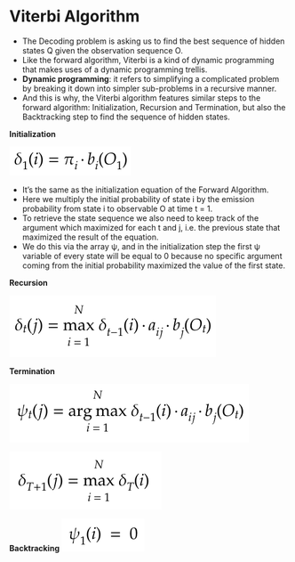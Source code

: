 # Viterbi Algorithm

* The Decoding problem is asking us to find the best sequence of hidden states Q given the observation sequence O.
* Like the forward algorithm, Viterbi is a kind of dynamic programming
that makes uses of a dynamic programming trellis.
* **Dynamic programming**: it refers to simplifying a complicated problem by breaking it down into simpler sub-problems in a recursive manner.
* And this is why, the Viterbi algorithm features similar steps to the forward algorithm: Initialization, Recursion and Termination, but also the Backtracking step to find the sequence of hidden states.


**Initialization**

![Initialization](https://github.com/siddarthjha/Hidden-Markov-Model-Java/blob/master/images/9.png)

* It’s the same as the initialization equation of the Forward Algorithm.
* Here we multiply the initial probability of state i by the emission probability from state i to observable O at time t = 1.
* To retrieve the state sequence we also need to keep track of the argument which maximized for each t and j, i.e. the previous state that maximized the result of the equation.
* We do this via the array ψ, and in the initialization step the first ψ variable of every state will be equal to 0 because no specific argument coming from the initial probability maximized the value of the first state.


**Recursion**

![Recursion](https://github.com/siddarthjha/Hidden-Markov-Model-Java/blob/master/images/10.png)


**Termination**

![Termination](https://github.com/siddarthjha/Hidden-Markov-Model-Java/blob/master/images/11.png)

![](https://github.com/siddarthjha/Hidden-Markov-Model-Java/blob/master/images/12.png)

**Backtracking**
![Backtracking](https://github.com/siddarthjha/Hidden-Markov-Model-Java/blob/master/images/13.png)
